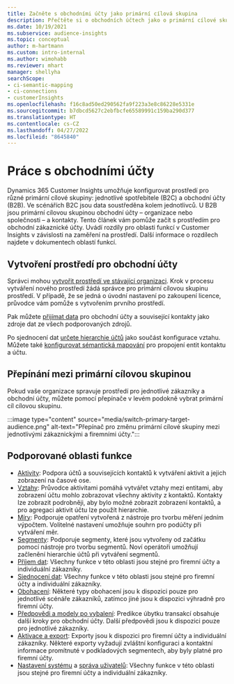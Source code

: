 ```yaml
---
title: Začněte s obchodními účty jako primární cílová skupina
description: Přečtěte si o obchodních účtech jako o primární cílové skupině Dynamics 365 Customer Insights.
ms.date: 10/19/2021
ms.subservice: audience-insights
ms.topic: conceptual
author: m-hartmann
ms.custom: intro-internal
ms.author: wimohabb
ms.reviewer: mhart
manager: shellyha
searchScope:
- ci-semantic-mapping
- ci-connections
- customerInsights
ms.openlocfilehash: f16c8ad50ed290562fa9f223a3e8c86228e5331e
ms.sourcegitcommit: b7dbcd5627c2ebfbcfe65589991c159ba290d377
ms.translationtype: HT
ms.contentlocale: cs-CZ
ms.lasthandoff: 04/27/2022
ms.locfileid: "8645840"
---
```

# <a name="work-with-business-accounts"></a>Práce s obchodními účty

Dynamics 365 Customer Insights umožňuje konfigurovat prostředí pro různé primární cílové skupiny: jednotlivé spotřebitele (B2C) a obchodní účty (B2B). Ve scénářích B2C jsou data soustředěna kolem jednotlivců. U B2B jsou primární cílovou skupinou obchodní účty – organizace nebo společnosti – a kontakty. Tento článek vám pomůže začít s prostředím pro obchodní zákaznické účty. Uvádí rozdíly pro oblasti funkcí v Customer Insights v závislosti na zaměření na prostředí. Další informace o rozdílech najdete v dokumentech oblastí funkcí. 

## <a name="create-an-environment-for-business-accounts"></a>Vytvoření prostředí pro obchodní účty

Správci mohou [vytvořit prostředí ve stávající organizaci](create-environment.md). Krok v procesu vytváření nového prostředí žádá správce pro primární cílovou skupinu prostředí. V případě, že se jedná o úvodní nastavení po zakoupení licence, průvodce vám pomůže s vytvořením prvního prostředí.

Pak můžete [přijímat data](data-sources.md) pro obchodní účty a související kontakty jako zdroje dat ze všech podporovaných zdrojů.

Po sjednocení dat [určete hierarchie účtů](relationships.md#set-up-account-hierarchies) jako součást konfigurace vztahu. Můžete také [konfigurovat sémantická mapování](semantic-mappings.md) pro propojení entit kontaktu a účtu. 

## <a name="switch-between-primary-target-audience"></a>Přepínání mezi primární cílovou skupinou

Pokud vaše organizace spravuje prostředí pro jednotlivé zákazníky a obchodní účty, můžete pomocí přepínače v levém podokně vybrat primární cíl cílovou skupinu.

:::image type="content" source="media/switch-primary-target-audience.png" alt-text="Přepínač pro změnu primární cílové skupiny mezi jednotlivými zákaznickými a firemními účty.":::

## <a name="supported-feature-areas"></a>Podporované oblasti funkce

- [Aktivity](activities.md): Podpora účtů a souvisejících kontaktů k vytváření aktivit a jejich zobrazení na časové ose.
- [Vztahy](relationships.md): Průvodce aktivitami pomáhá vytvářet vztahy mezi entitami, aby zobrazení účtu mohlo zobrazovat všechny aktivity z kontaktů. Kontakty lze zobrazit podrobněji, aby bylo možné zobrazit zobrazení kontaktů, a pro agregaci aktivit účtu lze použít hierarchie.
- [Míry](measures.md): Podporuje opatření vytvořená z nástroje pro tvorbu měření jedním výpočtem. Volitelné nastavení umožňuje souhrn pro podúčty při vytváření měr.
- [Segmenty](segments.md): Podporuje segmenty, které jsou vytvořeny od začátku pomocí nástroje pro tvorbu segmentů. Noví operátoři umožňují začlenění hierarchie účtů při vytváření segmentů.
- [Příjem dat](data-sources.md): Všechny funkce v této oblasti jsou stejné pro firemní účty a individuální zákazníky.
- [Sjednocení dat](data-unification.md): Všechny funkce v této oblasti jsou stejné pro firemní účty a individuální zákazníky.
- [Obohacení](enrichment-hub.md): Některé typy obohacení jsou k dispozici pouze pro jednotlivé scénáře zákazníků, zatímco jiné jsou k dispozici výhradně pro firemní účty.
- [Předpovědi a modely po vybalení](predictions-overview.md): Predikce úbytku transakcí obsahuje další kroky pro obchodní účty. Další předpovědi jsou k dispozici pouze pro jednotlivé zákazníky.
- [Aktivace a export](export-destinations.md): Exporty jsou k dispozici pro firemní účty a individuální zákazníky. Některé exporty vyžadují zvláštní konfiguraci a kontaktní informace promítnuté v podkladových segmentech, aby byly platné pro firemní účty.
- [Nastavení systému](system.md) a [správa uživatelů](permissions.md): Všechny funkce v této oblasti jsou stejné pro firemní účty a individuální zákazníky.

